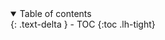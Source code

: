<details open markdown="block">
  <summary>
    Table of contents
  </summary>
  {: .text-delta }
- TOC
{:toc .lh-tight}
</details>